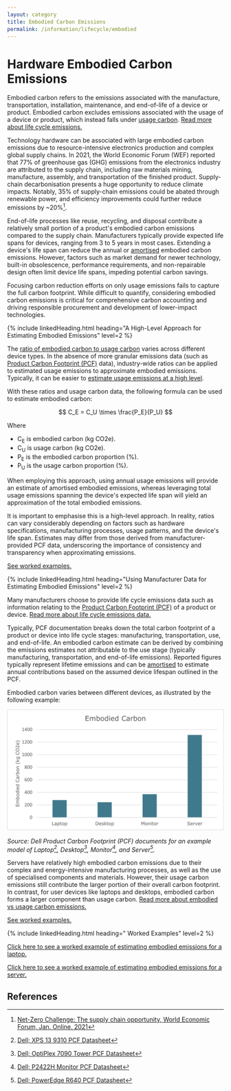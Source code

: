```yaml
---
layout: category
title: Embodied Carbon Emissions
permalink: /information/lifecycle/embodied
---
```


# Hardware Embodied Carbon Emissions

Embodied carbon refers to the emissions associated with the manufacture, transportation, installation, maintenance, and end-of-life of a device or product. Embodied carbon excludes emissions associated with the usage of a device or product, which instead falls under [usage carbon](/glossary#usage-carbon). [Read more about life cycle emissions.](../lifecycle)

Technology hardware can be associated with large embodied carbon emissions due to resource-intensive electronics production and complex global supply chains. In 2021, the World Economic Forum (WEF) reported that 77% of greenhouse gas (GHG) emissions from the electronics industry are attributed to the supply chain, including raw materials mining, manufacture, assembly, and transportation of the finished product. Supply-chain decarbonisation presents a huge opportunity to reduce climate impacts. Notably, 35% of supply-chain emissions could be abated through renewable power, and efficiency improvements could further reduce emissions by ~20%[^WEF]. 

End-of-life processes like reuse, recycling, and disposal contribute a relatively small portion of a product's embodied carbon emissions compared to the supply chain. Manufacturers typically provide expected life spans for devices, ranging from 3 to 5 years in most cases. Extending a device's life span can reduce the annual or [amortised](/glossary#amortisation) embodied carbon emissions. However, factors such as market demand for newer technology, built-in obsolescence, performance requirements, and non-repairable design often limit device life spans, impeding potential carbon savings.

Focusing carbon reduction efforts on only usage emissions fails to capture the full carbon footprint. While difficult to quantify, considering embodied carbon emissions is critical for comprehensive carbon accounting and driving responsible procurement and development of lower-impact technologies.

{% include linkedHeading.html heading="A High-Level Approach for Estimating Embodied Emissions" level=2 %}

The [ratio of embodied carbon to usage carbon](../lifecycle#embodied-vs-usage-carbon) varies across different device types. 
In the absence of more granular emissions data (such as [Product Carbon Footprint (PCF)](/glossary#product-carbon-footprint-pcf) data), industry-wide ratios can be applied to estimated usage emissions to approximate embodied emissions. Typically, it can be easier to [estimate usage emissions at a high level](usage#a-high-level-approach-for-estimating-usage-emissions). 

With these ratios and usage carbon data, the following formula can be used to estimate embodied carbon:

$$ C_E = C_U \times \frac{P_E}{P_U} $$

Where
- C<sub>E</sub> is embodied carbon (kg CO2e).
- C<sub>U</sub> is usage carbon (kg CO2e).
- P<sub>E</sub> is the embodied carbon proportion (%).
- P<sub>U</sub> is the usage carbon proportion (%).

When employing this approach, using annual usage emissions will provide an estimate of amortised embodied emissions, whereas leveraging total usage emissions spanning the device's expected life span will yield an approximation of the total embodied emissions. 

It is important to emphasise this is a high-level approach. In reality, ratios can vary considerably depending on factors such as hardware specifications, manufacturing processes, usage patterns, and the device's life span. Estimates may differ from those derived from manufacturer-provided PCF data, underscoring the importance of consistency and transparency when approximating emissions.

[See worked examples.](#worked-examples)

{% include linkedHeading.html heading="Using Manufacturer Data for Estimating Embodied Emissions" level=2 %}

Many manufacturers choose to provide life cycle emissions data such as information relating to the [Product Carbon Footprint (PCF)](/glossary#product-carbon-footprint-pcf) of a product or device. [Read more about life cycle emissions data.](../lifecycle#life-cycle-emissions-data)

Typically, PCF documentation breaks down the total carbon footprint of a product or device into life cycle stages: manufacturing, transportation, use, and end-of-life. An embodied carbon estimate can be derived by combining the emissions estimates not attributable to the use stage (typically manufacturing, transportation, and end-of-life emissions). Reported figures typically represent lifetime emissions and can be [amortised](/glossary#amortisation) to estimate annual contributions based on the assumed device lifespan outlined in the PCF.

Embodied carbon varies between different devices, as illustrated by the following example:

![embodied-carbon](/assets/images/embodied-carbon.png)

*Source: Dell Product Carbon Footprint (PCF) documents for an example model of Laptop[^laptop], Desktop[^desktop], Monitor[^monitor], and Server[^server].*

Servers have relatively high embodied carbon emissions due to their complex and energy-intensive manufacturing processes, as well as the use of specialised components and materials. However, their usage carbon emissions still contribute the larger portion of their overall carbon footprint. In contrast, for user devices like laptops and desktops, embodied carbon forms a larger component than usage carbon. [Read more about embodied vs usage carbon emissions.](../lifecycle#embodied-vs-usage-carbon)

[See worked examples.](#worked-examples)

{% include linkedHeading.html heading=" Worked Examples" level=2 %}

[Click here to see a worked example of estimating embodied emissions for a laptop.](../lifecycle/example/employee#embodied-carbon-emissions)

[Click here to see a worked example of estimating embodied emissions for a server.](../lifecycle/example/server#embodied-carbon-emissions)

## References

[^WEF]: [Net-Zero Challenge: The supply chain opportunity, World Economic Forum, Jan. Online, 2021](https://www.weforum.org/reports/net-zero-challenge-the-supply-chain-opportunity/)
[^laptop]: [Dell; XPS 13 9310 PCF Datasheet](https://www.delltechnologies.com/asset/en-gb/products/laptops-and-2-in-1s/technical-support/xps-13-9310.pdf)
[^desktop]: [Dell; OptiPlex 7090 Tower PCF Datasheet](https://www.delltechnologies.com/asset/en-gb/products/desktops-and-all-in-ones/technical-support/optiplex-7090-tower-pcf-datasheet.pdf)
[^monitor]: [Dell; P2422H Monitor PCF Datasheet](https://www.delltechnologies.com/asset/en-gb/products/electronics-and-accessories/technical-support/p2422h-monitor-pcf-datasheet.pdf)
[^server]: [Dell; PowerEdge R640 PCF Datasheet](https://i.dell.com/sites/csdocuments/CorpComm_Docs/en/carbon-footprint-poweredge-r640.pdf)